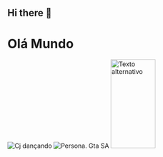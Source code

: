 ## Hi there 👋

# Olá Mundo
![Cj dançando](https://media.tenor.com/94EqbnFW_4QAAAAi/cj-dan%C3%A7ando-dancing.gif)
![Persona. Gta SA](https://media.tenor.com/03h-1rm2SwYAAAAi/keyvon-crawford-kilo-tray-ballas.gif)
<img src="https://media.tenor.com/94EqbnFW_4QAAAAi/cj-dan%C3%A7ando-dancing.gif" alt="Texto alternativo" width="100px" height="200px">

<!--
**jaovls/jaovls** is a ✨ _special_ ✨ repository because its `README.md` (this file) appears on your GitHub profile.

Here are some ideas to get you started:

- 🔭 I’m currently working on ...
- 🌱 I’m currently learning ...
- 👯 I’m looking to collaborate on ...
- 🤔 I’m looking for help with ...
- 💬 Ask me about ...
- 📫 How to reach me: ...
- 😄 Pronouns: ...
- ⚡ Fun fact: ...
-->
